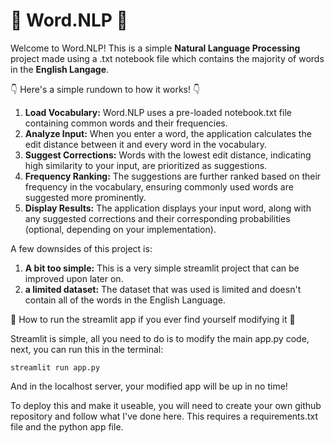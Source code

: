 # 🚀 Word.NLP 🚀
Welcome to Word.NLP! This is a simple **Natural Language Processing** project made using a .txt notebook file which contains the majority of words in the **English Langage**.

👇 Here's a simple rundown to how it works! 👇

1. **Load Vocabulary:** Word.NLP uses a pre-loaded notebook.txt file containing common words and their frequencies.
2. **Analyze Input:** When you enter a word, the application calculates the edit distance between it and every word in the vocabulary.
3. **Suggest Corrections:** Words with the lowest edit distance, indicating high similarity to your input, are prioritized as suggestions.
4. **Frequency Ranking:** The suggestions are further ranked based on their frequency in the vocabulary, ensuring commonly used words are suggested more prominently.
5. **Display Results:** The application displays your input word, along with any suggested corrections and their corresponding probabilities (optional, depending on your implementation).

A few downsides of this project is:
1. **A bit too simple:** This is a very simple streamlit project that can be improved upon later on.
2. **a limited dataset:** The dataset that was used is limited and doesn't contain all of the words in the English Language.


🚀 How to run the streamlit app if you ever find yourself modifying it 🚀

Streamlit is simple, all you need to do is to modify the main app.py code, next, you can run this in the terminal:

```
streamlit run app.py
```

And in the localhost server, your modified app will be up in no time!

To deploy this and make it useable, you will need to create your own github repository and follow what I've done here. This requires a requirements.txt file and the python app file.
